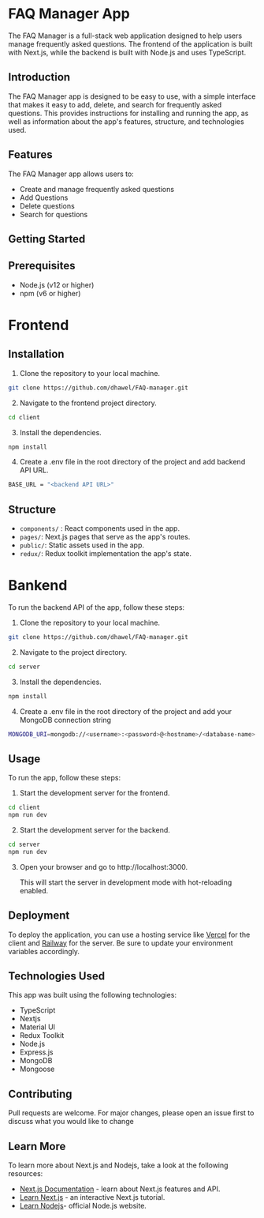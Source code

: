 # FAQ Manager App

The FAQ Manager is a full-stack web application designed to help users manage frequently asked questions. The frontend of the application is built with Next.js, while the backend is built with Node.js and uses TypeScript.

## Introduction

The FAQ Manager app is designed to be easy to use, with a simple interface that makes it easy to add, delete, and search for frequently asked questions. This provides instructions for installing and running the app, as well as information about the app's features, structure, and technologies used.

## Features

The FAQ Manager app allows users to:

- Create and manage frequently asked questions
- Add Questions
- Delete questions
- Search for questions

## Getting Started

## Prerequisites

- Node.js (v12 or higher)
- npm (v6 or higher)

# Frontend

## Installation

1. Clone the repository to your local machine.

```bash
git clone https://github.com/dhawel/FAQ-manager.git

```

2. Navigate to the frontend project directory.

```bash
cd client
```

3. Install the dependencies.

```bash
npm install
```

4. Create a .env file in the root directory of the project and add backend API URL.

```bash
BASE_URL = "<backend API URL>"
```

## Structure

- `components/` : React components used in the app.
- `pages/`: Next.js pages that serve as the app's routes.
- `public/`: Static assets used in the app.
- `redux/`: Redux toolkit implementation the app's state.

# Bankend

To run the backend API of the app, follow these steps:

1. Clone the repository to your local machine.

```bash
git clone https://github.com/dhawel/FAQ-manager.git

```

2. Navigate to the project directory.

```bash
cd server
```

3. Install the dependencies.

```bash
npm install
```

4. Create a .env file in the root directory of the project and add your MongoDB connection string

```bash
MONGODB_URI=mongodb://<username>:<password>@<hostname>/<database-name>
```

## Usage

To run the app, follow these steps:

1. Start the development server for the frontend.

```bash
cd client
npm run dev
```

2. Start the development server for the backend.

```bash
cd server
npm run dev
```

3. Open your browser and go to http://localhost:3000.

   This will start the server in development mode with hot-reloading enabled.

## Deployment

To deploy the application, you can use a hosting service like [Vercel](https://vercel.com) for the client and [Railway](https://railway.app/) for the server. Be sure to update your environment variables accordingly.

## Technologies Used

This app was built using the following technologies:

- TypeScript
- Nextjs
- Material UI
- Redux Toolkit
- Node.js
- Express.js
- MongoDB
- Mongoose

## Contributing

Pull requests are welcome. For major changes, please open an issue first to discuss what you would like to change

## Learn More

To learn more about Next.js and Nodejs, take a look at the following resources:

- [Next.js Documentation](https://nextjs.org/docs) - learn about Next.js features and API.
- [Learn Next.js](https://nextjs.org/learn) - an interactive Next.js tutorial.
- [Learn Nodejs](https://nodejs.org/en/)- official Node.js website.
